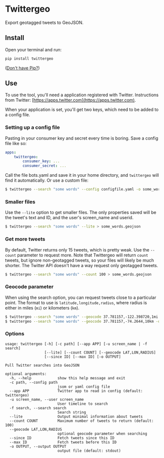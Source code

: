 # Twittergeo

Export geotagged tweets to GeoJSON.

## Install

Open your terminal and run:

````bash
pip install twittergeo
````

([Don't have Pip?](https://pip.pypa.io/en/stable/installing.html))

## Use

To use the tool, you'll need a application registered with Twitter. Instructions from Twitter: [https://apps.twitter.com](https://apps.twitter.com).

When your application is set, you'll get two keys, which need to be added to a config file.

### Setting up a config file

Pasting in your consumer key and secret every time is boring. Save a config file like so:

````yaml
apps:
    twittergeo:
        consumer_key: ...
        consumer_secret: ...

````

Call the file bots.yaml and save it in your home directory, and `twittergeo` will find it automatically. Or use a custom file:

````bash
$ twittergeo --search "some words" --config configfile.yaml -o some_words.geojson
````

### Smaller files

Use the `--lite` option to get smaller files. The only properties saved will be the tweet's text and ID, and the user's screen_name and userid.

````bash
$ twittergeo --search "some words" --lite > some_words.geojson
````

### Get more tweets

By default, Twitter returns only 15 tweets, which is pretty weak. Use the `--count` parameter to request more. Note that Twittergeo will return `count` tweets, but ignore non-geotagged tweets, so your files will likely be much shorter. The Twitter API doesn't have a way request only geotagged tweets.

````bash
$ twittergeo --search "some words" --count 100 > some_words.geojson
````

### Geocode parameter

When using the search option, you can request tweets close to a particular point. The format to use is `latitude,longitude,radius`, where radius is either in miles (`mi`) or kilometers (`km`).

````bash
$ twittergeo --search "some words" --geocode 37.781157,-122.398720,1mi -o some_words_a.geojson
$ twittergeo --search "some words" --geocode 37.781157,-74.2644,10km -o some_words_b.geojson
````

### Options

````
usage: twittergeo [-h] [-c path] [--app APP] [-u screen_name | -f search]
                  [--lite] [--count COUNT] [--geocode LAT,LON,RADIUS]
                  [--since ID] [--max ID] [-o OUTPUT]

Pull Twitter searches into GeoJSON

optional arguments:
  -h, --help            show this help message and exit
  -c path, --config path
                        jsom or yaml config file
  --app APP             Twitter app to read in config (default: twittergeo)
  -u screen_name, --user screen_name
                        User timeline to search
  -f search, --search search
                        Search string
  --lite                Output minimal information about tweets
  --count COUNT         Maximum number of tweets to return (default: 100)
  --geocode LAT,LON,RADIUS
                        optional geocode parameter when searching
  --since ID            Fetch tweets since this ID
  --max ID              Fetch tweets before this ID
  -o OUTPUT, --output OUTPUT
                        output file (default: stdout)
````